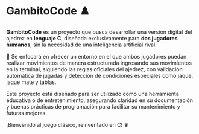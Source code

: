 # GambitoCode ♟️

**GambitoCode** es un proyecto que busca desarrollar una versión digital del ajedrez en **lenguaje C**, diseñada exclusivamente para **dos jugadores humanos**, sin la necesidad de una inteligencia artificial rival.

🧠 Se enfocará en ofrecer un entorno en el que ambos jugadores puedan realizar movimientos de manera estructurada ingresando sus movimientos en la terminal, siguiendo las reglas oficiales del ajedrez, con validación automática de jugadas y detección de condiciones especiales como jaque, jaque mate y tablas. 

Este proyecto está diseñado para ser utilizado como una herramienta educativa o de entretenimiento, asegurando claridad en su documentación y buenas prácticas de programación para facilitar su mantenimiento y futuras mejoras.

¡Bienvenido al juego clásico, reinventado en C! ♛
